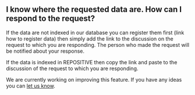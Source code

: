 ## I know where the requested data are. How can I respond to the request?

If the data are not indexed in our database you can register them first (link how to register data) then simply add the link to the discussion on the request to which you are responding. The person who made the request will be notified about your response.

If the data is indexed in REPOSITIVE then copy the link and paste to the discussion of the request to which you are responding.

We are currently working on improving this feature. If you have any ideas you can [let us know](users@repositive.io).

